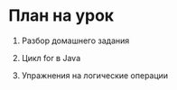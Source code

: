 # План на урок

1. Разбор домашнего задания

2. Цикл for в Java

3. Упражнения на логические операции
